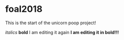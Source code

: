 # foal2018

This is the start of the unicorn poop project!

*italics*
**bold**
I am editing it again
**I am editing it in bold!!!**
